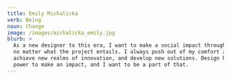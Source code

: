 ```yaml
---
title: Emily Michalicka
verb: Being
noun: Change
image: /images/michalicka_emily.jpg
blurb: >
  As a new designer to this era, I want to make a social impact through my work
  no matter what the project entails. I always push out of my comfort zone to
  achieve new realms of innovation, and develop new solutions. Design has the
  power to make an impact, and I want to be a part of that.
---
```


